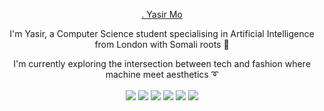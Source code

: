  <p align="center"><a href="https://admirable-toffee-33b38c.netlify.app/"> . Yasir Mo </a></p>

 <p align="center"> I'm Yasir, a Computer Science student specialising in Artificial Intelligence from London with Somali roots 🌱 </p>

 <p align="center"> I'm currently exploring the intersection between tech and fashion where machine meet aesthetics ➰ </p>
  <div align="center">
 
<img align="center" img src="https://img.icons8.com/external-tal-revivo-bold-tal-revivo/24/ffffff/external-javascript-is-a-high-level-interpreted-programming-language-logo-bold-tal-revivo.png"/>
<img align="center" img src="https://img.icons8.com/small/24/ffffff/html.png"/>
<img align="center" img src="https://img.icons8.com/small/24/ffffff/css.png"/>
<img align="center" img src="https://img.icons8.com/external-tal-revivo-bold-tal-revivo/24/ffffff/external-react-a-javascript-library-for-building-user-interfaces-logo-bold-tal-revivo.png"/>
<img align="center" img src="https://img.icons8.com/external-tal-revivo-light-tal-revivo/24/ffffff/external-redux-an-open-source-javascript-library-for-managing-application-state-logo-light-tal-revivo.png"/>
<img align="center" img src="https://img.icons8.com/external-tal-revivo-bold-tal-revivo/24/ffffff/external-nodejs-is-an-open-source-cross-platform-javascript-run-time-environment-logo-bold-tal-revivo.png"/>

</div>

